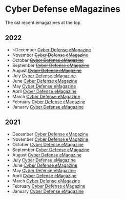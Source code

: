 # Cyber Defense eMagazines

The ost recent emagazines at the top.

## 2022
- ~December [~~Cyber Defense eMagazine~~](https://www.cyberdefensemagazine.com/newsletters/december-2022/CDM-CYBER-DEFENSE-eMAGAZINE-December-2022.pdf)
- November [~~Cyber Defense eMagazine~~](https://www.cyberdefensemagazine.com/newsletters/november-2022/CDM-CYBER-DEFENSE-eMAGAZINE-November-2022.pdf)
- October [~~Cyber Defense eMagazine~~](https://www.cyberdefensemagazine.com/newsletters/october-2022/CDM-CYBER-DEFENSE-eMAGAZINE-October-2022.pdf)
- September [~~Cyber Defense eMagazine~~](https://www.cyberdefensemagazine.com/newsletters/september-2022/CDM-CYBER-DEFENSE-eMAGAZINE-September-2022.pdf)
- August [~~Cyber Defense eMagazine~~](https://www.cyberdefensemagazine.com/newsletters/august-2022/CDM-CYBER-DEFENSE-eMAGAZINE-august-2022.pdf)
- July [~~Cyber Defense eMagazine~~](https://www.cyberdefensemagazine.com/newsletters/july-2022/CDM-CYBER-DEFENSE-eMAGAZINE-July-2022.pdf)
- June [Cyber Defense eMagazine](https://www.cyberdefensemagazine.com/newsletters/may-2022/CDM-CYBER-DEFENSE-eMAGAZINE-June-2022.pdf)
- May [Cyber Defense eMagazine](https://www.cyberdefensemagazine.com/newsletters/may-2022/CDM-CYBER-DEFENSE-eMAGAZINE-May-2022.pdf)
- April [Cyber Defense eMagazine](https://www.cyberdefensemagazine.com/newsletters/april-2022/CDM-CYBER-DEFENSE-eMAGAZINE-April-2022.pdf)
- March [Cyber Defense eMagazine](https://www.cyberdefensemagazine.com/newsletters/march-2022/CDM-CYBER-DEFENSE-eMAGAZINE-March-2022.pdf)
- February [Cyber Defense eMagazine](https://www.cyberdefensemagazine.com/newsletters/february-2022/CDM-CYBER-DEFENSE-eMAGAZINE-February-2022.pdf)
- January [Cyber Defense eMagazine](https://www.cyberdefensemagazine.com/newsletters/january-2022/CDM-CYBER-DEFENSE-eMAGAZINE-January-2022.pdf)

## 2021
- December [Cyber Defense eMagazine](https://www.cyberdefensemagazine.com/newsletters/december-2021/CDM-CYBER-DEFENSE-eMAGAZINE-December-2021.pdf)
- November [Cyber Defense eMagazine](https://www.cyberdefensemagazine.com/newsletters/november-2021/CDM-CYBER-DEFENSE-eMAGAZINE-November-2021.pdf)
- October [Cyber Defense eMagazine](https://www.cyberdefensemagazine.com/newsletters/october-2021/CDM-CYBER-DEFENSE-eMAGAZINE-October-2021.pdf)
- September [Cyber Defense eMagazine](https://www.cyberdefensemagazine.com/newsletters/september-2021/CDM-CYBER-DEFENSE-eMAGAZINE-September-2021.pdf)
- August [Cyber Defense eMagazine](https://www.cyberdefensemagazine.com/newsletters/august-2021/CDM-CYBER-DEFENSE-eMAGAZINE-august-2021.pdf)
- July [Cyber Defense eMagazine](https://www.cyberdefensemagazine.com/newsletters/july-2021/CDM-CYBER-DEFENSE-eMAGAZINE-July-2021.pdf)
- June [Cyber Defense eMagazine](https://www.cyberdefensemagazine.com/newsletters/june-2021/CDM-CYBER-DEFENSE-eMAGAZINE-June-2021.pdf)
- May [Cyber Defense eMagazine](https://www.cyberdefensemagazine.com/newsletters/may-2021/CDM-CYBER-DEFENSE-eMAGAZINE-May-2021.pdf)
- April [Cyber Defense eMagazine](https://www.cyberdefensemagazine.com/newsletters/april-2021/CDM-CYBER-DEFENSE-eMAGAZINE-April-2021.pdf)
- March [Cyber Defense eMagazine](https://www.cyberdefensemagazine.com/newsletters/march-2021/CDM-CYBER-DEFENSE-eMAGAZINE-March-2021.pdf)
- February [Cyber Defense eMagazine](https://www.cyberdefensemagazine.com/newsletters/february-2021/CDM-CYBER-DEFENSE-eMAGAZINE-February-2021.pdf)
- January [Cyber Defense eMagazine](https://www.cyberdefensemagazine.com/newsletters/january-2021/CDM-CYBER-DEFENSE-eMAGAZINE-January-2021.pdf)


